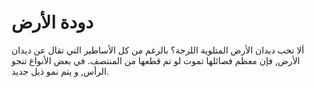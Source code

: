 # دودة الأرض

ألا تحب ديدان الأرض المتلوية اللزجة؟ بالرغم من كل الأساطير التي تقال عن ديدان
الأرض, فإن معظم فصائلها تموت لو تم قطعها من المنتصف. في بعض الأنواع تنجو الرأس,
و يتم نمو ذيل جديد.
